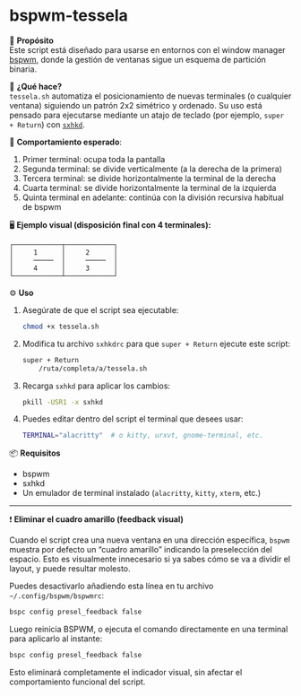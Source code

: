 # bspwm-tessela

🎯 **Propósito**  
Este script está diseñado para usarse en entornos con el window manager [bspwm](https://github.com/baskerville/bspwm), donde la gestión de ventanas sigue un esquema de partición binaria.

🔧 **¿Qué hace?**  
`tessela.sh` automatiza el posicionamiento de nuevas terminales (o cualquier ventana) siguiendo un patrón 2x2 simétrico y ordenado. Su uso está pensado para ejecutarse mediante un atajo de teclado (por ejemplo, `super + Return`) con [`sxhkd`](https://github.com/baskerville/sxhkd).

📐 **Comportamiento esperado**:

1. Primer terminal: ocupa toda la pantalla  
2. Segunda terminal: se divide verticalmente (a la derecha de la primera)  
3. Tercera terminal: se divide horizontalmente la terminal de la derecha  
4. Cuarta terminal: se divide horizontalmente la terminal de la izquierda  
5. Quinta terminal en adelante: continúa con la división recursiva habitual de bspwm

🖥 **Ejemplo visual (disposición final con 4 terminales):**

```
┌────────────┬────────────┐
│     1      │     2      │
│     ─────  │     ─────  │
│     4      │     3      │
└────────────┴────────────┘
```

⚙️ **Uso**

1. Asegúrate de que el script sea ejecutable:
   ```bash
   chmod +x tessela.sh
   ```

2. Modifica tu archivo `sxhkdrc` para que `super + Return` ejecute este script:
   ```bash
   super + Return
       /ruta/completa/a/tessela.sh
   ```

3. Recarga `sxhkd` para aplicar los cambios:
   ```bash
   pkill -USR1 -x sxhkd
   ```

4. Puedes editar dentro del script el terminal que desees usar:
   ```bash
   TERMINAL="alacritty"  # o kitty, urxvt, gnome-terminal, etc.
   ```

📦 **Requisitos**  
- bspwm  
- sxhkd  
- Un emulador de terminal instalado (`alacritty`, `kitty`, `xterm`, etc.)

---

❗ **Eliminar el cuadro amarillo (feedback visual)**

Cuando el script crea una nueva ventana en una dirección específica, `bspwm` muestra por defecto un “cuadro amarillo” indicando la preselección del espacio. Esto es visualmente innecesario si ya sabes cómo se va a dividir el layout, y puede resultar molesto.

Puedes desactivarlo añadiendo esta línea en tu archivo `~/.config/bspwm/bspwmrc`:

```bash
bspc config presel_feedback false
```

Luego reinicia BSPWM, o ejecuta el comando directamente en una terminal para aplicarlo al instante:

```bash
bspc config presel_feedback false
```

Esto eliminará completamente el indicador visual, sin afectar el comportamiento funcional del script.

